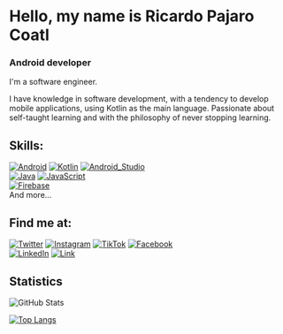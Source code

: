 # Hello, my name is Ricardo Pajaro Coatl
### Android developer

I'm a software engineer.


I have knowledge in software development, with a tendency to develop mobile applications, using Kotlin as the main language. Passionate about self-taught learning and with the philosophy of never stopping learning.

## Skills:
[![Android](https://img.shields.io/badge/Android-3DDC84?style=for-the-badge&logo=android&logoColor=white&labelColor=101010)]()
[![Kotlin](https://img.shields.io/badge/Kotlin-0095D5?style=for-the-badge&logo=kotlin&logoColor=white&labelColor=101010)]()
[![Android_Studio](https://img.shields.io/badge/Android_Studio-3DDC84?style=for-the-badge&logo=android-studio&logoColor=white&labelColor=101010)]()
</br>
[![Java](https://img.shields.io/badge/Java-007396?style=for-the-badge&logo=java&logoColor=white&labelColor=101010)]()
[![JavaScript](https://img.shields.io/badge/JavaScript-F7DF1E?style=for-the-badge&logo=javascript&logoColor=white&labelColor=101010)]()
</br>
[![Firebase](https://img.shields.io/badge/Firebase-FFCA28?style=for-the-badge&logo=firebase&logoColor=white&labelColor=101010)]()
</br>
And more...

## Find me at:

[![Twitter](https://img.shields.io/badge/Twitter-@hcnc-1DA1F2?style=for-the-badge&logo=twitter&logoColor=white&labelColor=101010)](https://twitter.com/Ricardo_hcnc)
[![Instagram](https://img.shields.io/badge/Instagram-@ricardopajarocoatl1-E4405F?style=for-the-badge&logo=instagram&logoColor=white&labelColor=101010)](https://www.instagram.com/ricardopajarocoatl1/)
[![TikTok](https://img.shields.io/badge/TikTok-@hcnc100-69C9D0?style=for-the-badge&logo=tiktok&logoColor=white&labelColor=101010)](https://www.tiktok.com/@hcnc100)
[![Facebook](https://img.shields.io/badge/Facebook-@ricardo.pajarocoatl-1877F2?style=for-the-badge&logo=facebook&logoColor=white&labelColor=101010)](https://www.facebook.com/ricardo.pajarocoatl)
</br>
[![LinkedIn](https://img.shields.io/badge/LinkedIn-Ricardo-0077B5?style=for-the-badge&logo=linkedin&logoColor=white&labelColor=101010)](https://www.linkedin.com/in/ricardo-pajaro-coatl-484753241)
[![Link](https://img.shields.io/badge/Link_Site-null.dev-39E09B?style=for-the-badge&logo=Linktree&logoColor=white&labelColor=101010)](https://nullpointer-716ae.web.app)

## Statistics

![GitHub Stats](https://github-readme-stats-hcnc100.vercel.app/api?username=hcnc100&theme=radical)

[![Top Langs](https://github-readme-stats-hcnc100.vercel.app/api/top-langs/?username=hcnc100&layout=compact&theme=radical)](https://github.com/anuraghazra/github-readme-stats)



